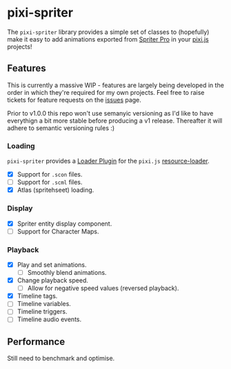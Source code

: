 # pixi-spriter

The `pixi-spriter` library provides a simple set of classes to (hopefully) make it easy to add animations exported from [Spriter Pro](https://brashmonkey.com/spriter-pro/) in your [pixi.js](https://www.pixijs.com/) projects!

## Features

This is currently a massive WIP - features are largely being developed in the order in which they're required for my own projects. Feel free to raise tickets for feature requests on the [issues](https://github.com/brinsleylogic/pixi-spriter/issues) page.

Prior to v1.0.0 this repo won't use semanyic versioning as I'd like to have everythign a bit more stable before producing a v1 release. Thereafter it will adhere to semantic versioning rules :)

### Loading

`pixi-spriter` provides a [Loader Plugin](https://pixijs.download/dev/docs/PIXI.html#ILoaderPlugin) for the `pixi.js` [resource-loader](https://pixijs.download/dev/docs/PIXI.Loader.html).

- [x] Support for `.scon` files.
- [ ] Support for `.scml` files.
- [x] Atlas (spritehseet) loading.

### Display

- [x] Spriter entity display component.
- [ ] Support for Character Maps.

### Playback

- [x] Play and set animations.
  - [ ] Smoothly blend animations.
- [x] Change playback speed.
  - [ ] Allow for negative speed values (reversed playback).
- [x] Timeline tags.
- [ ] Timeline variables.
- [ ] Timeline triggers.
- [ ] Timeline audio events.

## Performance

Still need to benchmark and optimise.